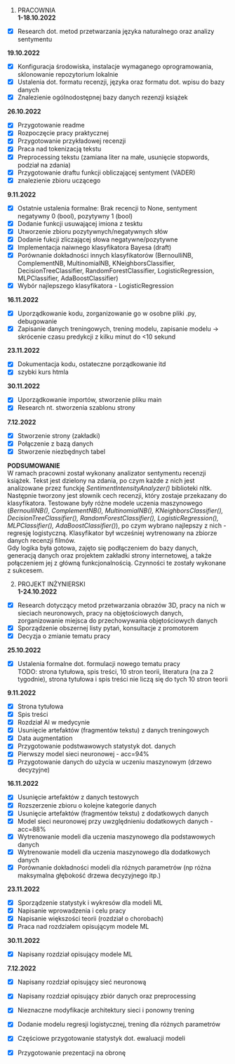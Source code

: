 1. PRACOWNIA  
**1-18.10.2022**  
- [x] Research dot. metod przetwarzania języka naturalnego oraz analizy sentymentu  
  
**19.10.2022**  
- [x] Konfiguracja środowiska, instalacje wymaganego oprogramowania, sklonowanie repozytorium lokalnie  
- [x] Ustalenia dot. formatu recenzji, języka oraz formatu dot. wpisu do bazy danych  
- [x] Znalezienie ogólnodostępnej bazy danych rezenzji książek  
  
**26.10.2022**  
- [x] Przygotowanie readme  
- [x] Rozpoczęcie pracy praktycznej  
- [x] Przygotowanie przykładowej recenzji  
- [x] Praca nad tokenizacją tekstu  
- [x] Preprocessing tekstu (zamiana liter na małe, usunięcie stopwords, podział na zdania)  
- [x] Przygotowanie draftu funkcji obliczającej sentyment (VADER)  
- [x] znalezienie zbioru uczącego  
  
**9.11.2022**  
- [x] Ostatnie ustalenia formalne: Brak recencji to None, sentyment negatywny 0 (bool), pozytywny 1 (bool)  
- [x] Dodanie funkcji usuwającej imiona z tesktu  
- [x] Utworzenie zbioru pozytywnych/negatywnych słów  
- [x] Dodanie fukcji zliczającej słowa negatywne/pozytywne  
- [x] Implementacja naiwnego klasyfikatora Bayesa (draft)  
- [x] Porównanie dokładności innych klasyfikatorów (BernoulliNB, ComplementNB, MultinomialNB, KNeighborsClassifier, DecisionTreeClassifier, RandomForestClassifier, LogisticRegression, MLPClassifier, AdaBoostClassifier)  
- [x] Wybór najlepszego klasyfikatora - LogisticRegression
  
**16.11.2022**  
- [x] Uporządkowanie kodu, zorganizowanie go w osobne pliki .py, debugowanie  
- [x] Zapisanie danych treningowych, trening modelu, zapisanie modelu -> skrócenie czasu predykcji z kilku minut do <10 sekund
  
**23.11.2022**  
- [x] Dokumentacja kodu, ostateczne porządkowanie itd  
- [x] szybki kurs htmla  

**30.11.2022**  
- [x] Uporządkowanie importów, stworzenie pliku main  
- [x] Research nt. stworzenia szablonu strony  
  
**7.12.2022**  
- [x] Stworzenie strony (zakładki)
- [x] Połączenie z bazą danych  
- [x] Stworzenie niezbędnych tabel  
  
**PODSUMOWANIE**  
W ramach pracowni został wykonany analizator sentymentu recenzji książek. Tekst jest dzielony na zdania, po czym każde z nich jest analizowane przez funckję *SentimentIntensityAnalyzer()* biblioteki nltk. Następnie tworzony jest słownik cech recenzji, który zostaje przekazany do klasyfikatora. Testowane były różne modele uczenia maszynowego (*BernoulliNB(), ComplementNB(), MultinomialNB(), KNeighborsClassifier(), DecisionTreeClassifier(), RandomForestClassifier(), LogisticRegression(), MLPClassifier(), AdaBoostClassifier()*), po czym wybrano najlepszy z nich - regresję logistyczną. Klasyfikator był wcześniej wytrenowany na zbiorze danych recenzji filmów.  
Gdy logika była gotowa, zajęto się podłączeniem do bazy danych, generacją danych oraz projektem zakładki strony internetowej, a także połączeniem jej z główną funkcjonalnością. Czynności te zostały wykonane z sukcesem.  
  
  
  
2. PROJEKT INŻYNIERSKI  
**1-24.10.2022**  
- [x] Research dotyczący metod przetwarzania obrazów 3D, pracy na nich w sieciach neuronowych, pracy na objętościowych danych, zorganizowanie miejsca do przechowywania objętościowych danych  
- [x] Sporządzenie obszernej listy pytań, konsultacje z promotorem  
- [x] Decyzja o zmianie tematu pracy  
  
**25.10.2022**
- [x] Ustalenia formalne dot. formulacji nowego tematu pracy  
TODO: strona tytułowa, spis treści, 10 stron teorii, literatura (na za 2 tygodnie), strona tytułowa
i spis treści nie liczą się do tych 10 stron teorii  
  
**9.11.2022**  
- [x] Strona tytułowa  
- [x] Spis treści  
- [x] Rozdział AI w medycynie  
- [x] Usunięcie artefaktów (fragmentów tekstu) z danych treningowych  
- [x] Data augmentation  
- [x] Przygotowanie podstwawowych statystyk dot. danych
- [x] Pierwszy model sieci neuronowej - acc=94%  
- [x] Przygotowanie danych do użycia  w uczeniu maszynowym (drzewo decyzyjne)  
  
**16.11.2022**  
- [x] Usunięcie artefaktów z danych testowych  
- [x] Rozszerzenie zbioru o kolejne kategorie danych
- [x] Usunięcie artefaktów (fragmentów tekstu) z dodatkowych danych  
- [x] Model sieci neuronowej przy uwzględnieniu dodatkowych danych - acc=88%  
- [x] Wytrenowanie modeli dla uczenia maszynowego dla podstawowych danych  
- [x] Wytrenowanie modeli dla uczenia maszynowego dla dodatkowych danych  
- [x] Porównanie dokładności modeli dla różnych parametrów (np różna maksymalna głębokość drzewa decyzyjnego itp.)
  
**23.11.2022**  
- [x] Sporządzenie statystyk i wykresów dla modeli ML  
- [x] Napisanie wprowadzenia i celu pracy  
- [x] Napisanie większości teorii (rozdział o chorobach)  
- [x] Praca nad rozdziałem opisującym modele ML  
  
**30.11.2022**  
- [x] Napisany rozdział opisujący modele ML  

**7.12.2022**  
- [x] Napisany rozdział opisujący sieć neuronową  
- [x] Napisany rozdział opisujący zbiór danych oraz preprocessing  
- [x] Nieznaczne modyfikacje architektury sieci i ponowny trening
- [x] Dodanie modelu regresji logistycznej, trening dla różnych parametrów
- [x] Częściowe przygotowanie statystyk dot. ewaluacji modeli
- [x] Przygotowanie prezentacji na obronę
  
